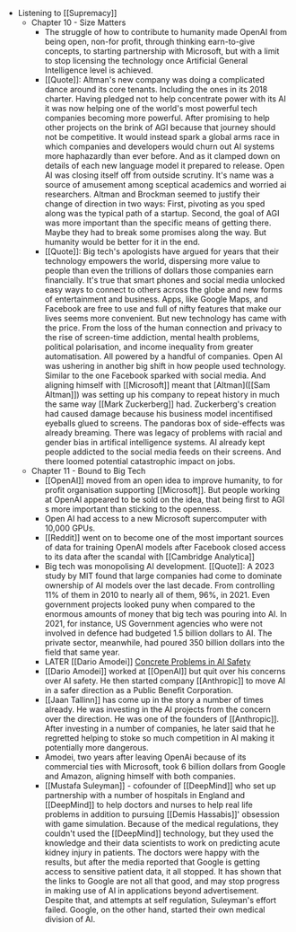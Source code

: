 - Listening to [[Supremacy]]
	- Chapter 10 - Size Matters
		- The struggle of how to contribute to humanity made OpenAI from being open, non-for profit, through thinking earn-to-give concepts, to starting partnership with Microsoft, but with a limit to stop licensing the technology once Artificial General Intelligence level is achieved.
		- [[Quote]]: Altman's new company was doing a complicated dance around its core tenants. Including the ones in its 2018 charter. Having pledged not to help concentrate power with its AI it was now helping one of the world's most powerful tech companies becoming more powerful. 
		  After promising to help other projects on the brink of AGI because that journey should not be competitive. It would instead spark a global arms race in which companies and developers would churn out AI systems more haphazardly than ever before. And as it clamped down on details of each new language model it prepared to release. Open AI was closing itself off from outside scrutiny. It's name was a source of amusement among sceptical academics and worried ai researchers. Altman and Brockman seemed to justify their change of direction in two ways:
		  First, pivoting as you sped along was the typical path of a startup. Second, the goal of AGI was more important than the specific means of getting there. Maybe they had to break some promises along the way. But humanity would be better for it in the end.
		- [[Quote]]: Big tech's apologists have argued for years that their technology empowers the world, dispersing more value to people than even the trillions of dollars those companies earn financially. It's true that smart phones and social media unlocked easy ways to connect to others across the globe and new forms of entertainment and business. Apps, like Google Maps, and Facebook are free to use and full of nifty features that make our lives seems more convenient. But new technology has came with the price. From the loss of the human connection and privacy to the rise of screen-time addiction, mental health problems, political polarisation, and income inequality from greater automatisation. All powered by a handful of companies. Open AI was ushering in another big shift in how people used technology. Similar to the one Facebook sparked with social media.
		  And aligning himself with [[Microsoft]] meant that [Altman]([[Sam Altman]]) was setting up his company to repeat history in much the same way [[Mark Zuckerberg]] had. Zuckerberg's creation had caused damage because his business model incentifised eyeballs glued to screens. The pandoras box of side-effects was already breaming. There was legacy of problems with racial and gender bias in artifical intelligence systems. AI already kept people addicted to the social media feeds on their screens. And there loomed potential catastrophic impact on jobs.
	- Chapter 11 - Bound to Big Tech
		- [[OpenAI]] moved from an open idea to improve humanity, to for profit organisation supporting [[Microsoft]]. But people working at OpenAI appeared to be sold on the idea, that being first to AGI s more important than sticking to the openness.
		- Open AI had access to a new Microsoft supercomputer with 10,000 GPUs.
		- [[Reddit]] went on to become one of the most important sources of data for training OpenAI models after Facebook closed access to its data after the scandal with [[Cambridge Analytica]]
		- Big tech was monopolising AI development. [[Quote]]: A 2023 study by MIT found that large companies had come to dominate ownership of AI models over the last decade. From controlling 11% of them in 2010 to nearly all of them, 96%, in 2021. Even government projects looked puny when compared to the enormous amounts of money that big tech was pouring into AI. In 2021, for instance, US Government agencies who were not involved in defence had budgeted 1.5 billion dollars to AI. The private sector, meanwhile, had poured 350 billion dollars into the field that same year.
		- LATER [[Dario Amodei]] [Concrete Problems in AI Safety](https://arxiv.org/abs/1606.06565)
		- [[Dario Amodei]] worked at [[OpenAI]] but quit over his concerns over AI safety. He then started company [[Anthropic]] to move AI in a safer direction as a Public Benefit Corporation.
		- [[Jaan Tallinn]] has come up in the story a number of times already. He was investing in the AI projects from the concern over the direction. He was one of the founders of [[Anthropic]]. After investing in a number of companies, he later said that he regretted helping to stoke so much competition in AI making it potentially more dangerous.
		- Amodei, two years after leaving OpenAi because of its commercial ties with Microsoft, took 6 billion dollars from Google and Amazon, aligning himself with both companies.
		- [[Mustafa Suleyman]] - cofounder of [[DeepMind]] who set up partnership with a number of hospitals in England and [[DeepMind]] to help doctors and nurses to help real life problems in addition to pursuing [[Demis Hassabis]]' obsession with game simulation. Because of the medical regulations, they couldn't used the [[DeepMind]] technology, but they used the knowledge and their data scientists to work on predicting acute kidney injury in patients. The doctors were happy with the results, but after the media reported that Google is getting access to sensitive patient data, it all stopped. It has shown that the links to Google are not all that good, and may stop progress in making use of AI in applications beyond advertisement. Despite that, and attempts at self regulation, Suleyman's effort failed. Google, on the other hand, started their own medical division of AI.